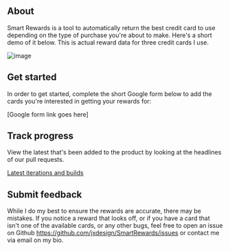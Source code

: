 ## About 

Smart Rewards is a tool to automatically return the best credit card to use depending on the type of purchase you're about to make. Here's a short demo of it below. This is actual reward data for three credit cards I use.  


![image](https://github.com/jxdesign/SmartRewards/blob/main/images/RPReplay_Final1612668248_1_compressed.gif)



## Get started 

In order to get started, complete the short Google form below to add the cards you're interested in getting your rewards for:


[Google form link goes here]





## Track progress

View the latest that's been added to the product by looking at the headlines of our pull requests. 

[Latest iterations and builds](https://github.com/jxdesign/SmartRewards/pulls?q=is%3Apr+is%3Aclosed)


## Submit feedback 

While I do my best to ensure the rewards are accurate, there may be mistakes. If you notice a reward that looks off, or if you have a card that isn't one of the available cards, or any other bugs, feel free to open an issue on Github https://github.com/jxdesign/SmartRewards/issues or contact me via email on my bio. 



